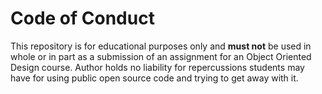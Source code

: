# Code of Conduct
This repository is for educational purposes only and **must not** be used in 
whole or in part as a submission of an assignment for an Object Oriented 
Design course. Author holds no liability for repercussions students may have
for using public open source code and trying to get away with it.
